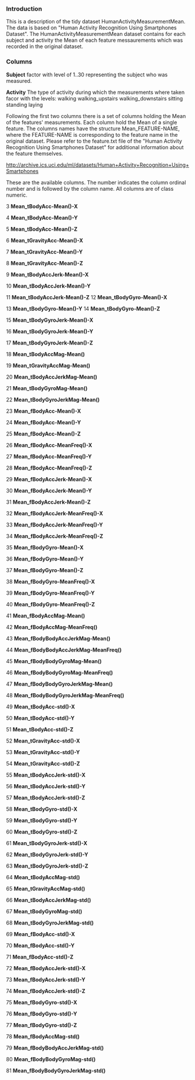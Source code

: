 ### Introduction
This is a description of the tidy dataset HumanActivityMeasurementMean.
The data is based on "Human Activity Recognition Using Smartphones Dataset".
The HumanActivityMeasurementMean dataset contains for each subject and activity the Mean of each feature messaurements which was recorded in the original dataset.

### Columns
<b>Subject</b>
	factor with level of 1..30 representing the subject who was measured.
	
<b>Activity</b>
	The type of activity during which the measurements where taken
	facor with the levels:
		 walking 
		 walking_upstairs 
		 walking_downstairs 
		 sitting 
		 standing 
		 laying
 
Following the first two columns there is a set of columns holding the Mean of the features' measurements.
Each column hold the Mean of a single feature.
The columns names have the structure Mean_FEATURE-NAME, where the FEATURE-NAME is corresponding to the feature name in the original dataset.
Please refer to the feature.txt file of the "Human Activity Recognition Using Smartphones Dataset" for additional information about the feature themselves.

http://archive.ics.uci.edu/ml/datasets/Human+Activity+Recognition+Using+Smartphones 

These are the available columns. The number indicates the column ordinal number and is followed by the column name.
All columns are of class numeric.


3	<b>Mean_tBodyAcc-Mean()-X</b>

4	<b>Mean_tBodyAcc-Mean()-Y</b>

5	<b>Mean_tBodyAcc-Mean()-Z</b>

6             <b>Mean_tGravityAcc-Mean()-X</b>

7             <b>Mean_tGravityAcc-Mean()-Y</b>


8             <b>Mean_tGravityAcc-Mean()-Z</b>


9            <b>Mean_tBodyAccJerk-Mean()-X</b>


10           <b>Mean_tBodyAccJerk-Mean()-Y</b>

11           <b>Mean_tBodyAccJerk-Mean()-Z</b>
12              <b>Mean_tBodyGyro-Mean()-X</b>


13              <b>Mean_tBodyGyro-Mean()-Y</b>
14              <b>Mean_tBodyGyro-Mean()-Z</b>


15          <b>Mean_tBodyGyroJerk-Mean()-X</b>

16          <b>Mean_tBodyGyroJerk-Mean()-Y</b>

17          <b>Mean_tBodyGyroJerk-Mean()-Z</b>

18              <b>Mean_tBodyAccMag-Mean()</b>

19           <b>Mean_tGravityAccMag-Mean()</b>

20          <b>Mean_tBodyAccJerkMag-Mean()</b>

21             <b>Mean_tBodyGyroMag-Mean()</b>

22         <b>Mean_tBodyGyroJerkMag-Mean()</b>

23               <b>Mean_fBodyAcc-Mean()-X</b>

24               <b>Mean_fBodyAcc-Mean()-Y</b>

25               <b>Mean_fBodyAcc-Mean()-Z</b>

26           <b>Mean_fBodyAcc-MeanFreq()-X</b>

27           <b>Mean_fBodyAcc-MeanFreq()-Y</b>

28           <b>Mean_fBodyAcc-MeanFreq()-Z</b>

29           <b>Mean_fBodyAccJerk-Mean()-X</b>

30           <b>Mean_fBodyAccJerk-Mean()-Y</b>

31           <b>Mean_fBodyAccJerk-Mean()-Z</b>

32       <b>Mean_fBodyAccJerk-MeanFreq()-X</b>

33       <b>Mean_fBodyAccJerk-MeanFreq()-Y</b>

34       <b>Mean_fBodyAccJerk-MeanFreq()-Z</b>

35              <b>Mean_fBodyGyro-Mean()-X</b>

36              <b>Mean_fBodyGyro-Mean()-Y</b>

37              <b>Mean_fBodyGyro-Mean()-Z</b>

38          <b>Mean_fBodyGyro-MeanFreq()-X</b>

39          <b>Mean_fBodyGyro-MeanFreq()-Y</b>

40          <b>Mean_fBodyGyro-MeanFreq()-Z</b>

41              <b>Mean_fBodyAccMag-Mean()</b>

42          <b>Mean_fBodyAccMag-MeanFreq()</b>

43      <b>Mean_fBodyBodyAccJerkMag-Mean()</b>

44  <b>Mean_fBodyBodyAccJerkMag-MeanFreq()</b>

45         <b>Mean_fBodyBodyGyroMag-Mean()</b>

46     <b>Mean_fBodyBodyGyroMag-MeanFreq()</b>

47     <b>Mean_fBodyBodyGyroJerkMag-Mean()</b>

48 <b>Mean_fBodyBodyGyroJerkMag-MeanFreq()</b>

49                <b>Mean_tBodyAcc-std()-X</b>

50                <b>Mean_tBodyAcc-std()-Y</b>

51                <b>Mean_tBodyAcc-std()-Z</b>

52             <b>Mean_tGravityAcc-std()-X</b>

53             <b>Mean_tGravityAcc-std()-Y</b>

54             <b>Mean_tGravityAcc-std()-Z</b>

55            <b>Mean_tBodyAccJerk-std()-X</b>

56            <b>Mean_tBodyAccJerk-std()-Y</b>	

57            <b>Mean_tBodyAccJerk-std()-Z</b>

58               <b>Mean_tBodyGyro-std()-X</b>

59               <b>Mean_tBodyGyro-std()-Y</b>

60               <b>Mean_tBodyGyro-std()-Z</b>

61           <b>Mean_tBodyGyroJerk-std()-X</b>

62           <b>Mean_tBodyGyroJerk-std()-Y</b>

63           <b>Mean_tBodyGyroJerk-std()-Z</b>

64               <b>Mean_tBodyAccMag-std()</b>

65            <b>Mean_tGravityAccMag-std()</b>

66           <b>Mean_tBodyAccJerkMag-std()</b>

67              <b>Mean_tBodyGyroMag-std()</b>

 68          <b>Mean_tBodyGyroJerkMag-std()</b>

69                <b>Mean_fBodyAcc-std()-X</b>

70                <b>Mean_fBodyAcc-std()-Y</b>

71                <b>Mean_fBodyAcc-std()-Z</b>

72            <b>Mean_fBodyAccJerk-std()-X</b>

73            <b>Mean_fBodyAccJerk-std()-Y</b>

74            <b>Mean_fBodyAccJerk-std()-Z</b>

75               <b>Mean_fBodyGyro-std()-X</b>

76               <b>Mean_fBodyGyro-std()-Y</b>

77               <b>Mean_fBodyGyro-std()-Z</b>

78               <b>Mean_fBodyAccMag-std()</b>

79       <b>Mean_fBodyBodyAccJerkMag-std()</b>

80          <b>Mean_fBodyBodyGyroMag-std()</b>

81     <b>Mean_fBodyBodyGyroJerkMag-std()</b>
